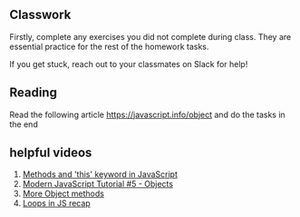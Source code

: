 ## Classwork

Firstly, complete any exercises you did not complete during class. They are essential practice for the rest of the homework tasks.

If you get stuck, reach out to your classmates on Slack for help!

## Reading
Read the following article
https://javascript.info/object
and do the tasks in the end

## helpful videos
1. [Methods and 'this' keyword in JavaScript](https://www.youtube.com/watch?v=0wN-L9CG3y0)
2. [Modern JavaScript Tutorial #5 - Objects](https://www.youtube.com/watch?v=X0ipw1k7ygU)
3. [More Object methods](https://youtu.be/kL9bC-e5UeE)
4. [Loops in JS recap](https://www.youtube.com/watch?v=Kn06785pkJg)
